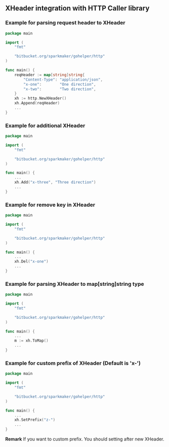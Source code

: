 ## XHeader integration with HTTP Caller library ##

### Example for parsing request header to XHeader ###

```go
package main

import (
	"fmt"

	"bitbucket.org/sparkmaker/gohelper/http"
)

func main() {
	reqHeader := map[string]string{
		"Content-Type": "application/json",
		"x-one":      	"One direction",
		"x-two":      	"Two direction",
	}
	xh := http.NewXHeader()
	xh.Append(reqHeader)
	...
}
```

### Example for additional XHeader ###

```go
package main

import (
	"fmt"

	"bitbucket.org/sparkmaker/gohelper/http"
)

func main() {
	...
	xh.Add("x-three", "Three direction")
	...
}
```

### Example for remove key in XHeader ###

```go
package main

import (
	"fmt"

	"bitbucket.org/sparkmaker/gohelper/http"
)

func main() {
	...
	xh.Del("x-one")
	...
}
```

### Example for parsing XHeader to map[string]string type ###

```go
package main

import (
	"fmt"

	"bitbucket.org/sparkmaker/gohelper/http"
)

func main() {
	...
	m := xh.ToMap()
	...
}
```

### Example for custom prefix of XHeader (Default is 'x-') ###

```go
package main

import (
	"fmt"

	"bitbucket.org/sparkmaker/gohelper/http"
)

func main() {
	...
	xh.SetPrefix("z-")
	...
}
```
**Remark** If you want to custom prefix. You should setting after new XHeader.